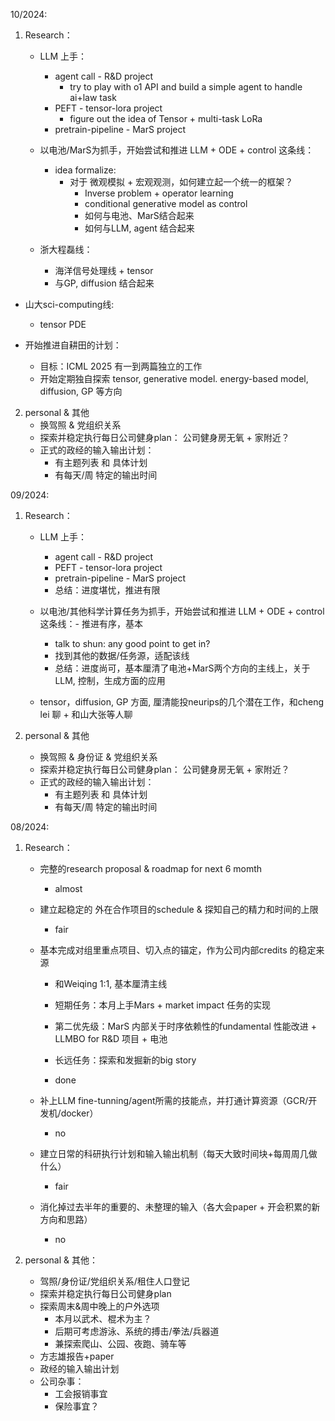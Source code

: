 10/2024:

1. Research：
   - LLM 上手：
      - agent call - R&D project 
        - try to play with o1 API and build a simple agent to handle ai+law task
      - PEFT - tensor-lora project
        - figure out the idea of Tensor + multi-task LoRa
      - pretrain-pipeline - MarS project

   - 以电池/MarS为抓手，开始尝试和推进 LLM + ODE + control 这条线：
      - idea formalize:
        - 对于 微观模拟 + 宏观观测，如何建立起一个统一的框架？
          - Inverse problem + operator learning
          - conditional generative model as control
          - 如何与电池、MarS结合起来
          - 如何与LLM, agent 结合起来


   - 浙大程磊线：
     - 海洋信号处理线 + tensor
      - 与GP, diffusion 结合起来
    
  - 山大sci-computing线:
     - tensor PDE

  - 开始推进自耕田的计划：
     - 目标：ICML 2025 有一到两篇独立的工作
     - 开始定期独自探索 tensor, generative model. energy-based model, diffusion, GP 等方向


2. personal & 其他
   - 换驾照 & 党组织关系
   - 探索并稳定执行每日公司健身plan： 公司健身房无氧 + 家附近？
   - 正式的政经的输入输出计划：
      - 有主题列表 和 具体计划
      - 有每天/周 特定的输出时间




09/2024:

1. Research：
   - LLM 上手：
      - agent call - R&D project 
      - PEFT - tensor-lora project
      - pretrain-pipeline - MarS project
      - 总结：进度堪忧，推进有限

   - 以电池/其他科学计算任务为抓手，开始尝试和推进 LLM + ODE + control 这条线：- 推进有序，基本
      - talk to shun: any good point to get in? 
      - 找到其他的数据/任务源，适配该线
      - 总结：进度尚可，基本厘清了电池+MarS两个方向的主线上，关于 LLM, 控制，生成方面的应用
      

   - tensor，diffusion, GP 方面, 厘清能投neurips的几个潜在工作，和cheng lei 聊 + 和山大张等人聊 


2. personal & 其他
   - 换驾照 & 身份证 & 党组织关系
   - 探索并稳定执行每日公司健身plan： 公司健身房无氧 + 家附近？
   - 正式的政经的输入输出计划：
      - 有主题列表 和 具体计划
      - 有每天/周 特定的输出时间




08/2024:
1. Research：
    - 完整的research proposal & roadmap for next 6 momth
      - almost
    - 建立起稳定的 外在合作项目的schedule & 探知自己的精力和时间的上限
      - fair
    - 基本完成对组里重点项目、切入点的锚定，作为公司内部credits 的稳定来源
      - 和Weiqing 1:1, 基本厘清主线 
      - 短期任务：本月上手Mars + market impact 任务的实现
      - 第二优先级：MarS 内部关于时序依赖性的fundamental 性能改进 + LLMBO for R&D 项目 + 电池
      - 长远任务：探索和发掘新的big story

      - done

    - 补上LLM fine-tunning/agent所需的技能点，并打通计算资源（GCR/开发机/docker）
      - no

    - 建立日常的科研执行计划和输入输出机制（每天大致时间块+每周周几做什么）
      - fair

    - 消化掉过去半年的重要的、未整理的输入（各大会paper + 开会积累的新方向和思路）
      - no



2. personal & 其他：
    - 驾照/身份证/党组织关系/租住人口登记
    - 探索并稳定执行每日公司健身plan
    - 探索周末&周中晚上的户外选项
      - 本月以武术、棍术为主？
      - 后期可考虑游泳、系统的搏击/拳法/兵器道 
      - 兼探索爬山、公园、夜跑、骑车等
    - 方志雄报告+paper
    - 政经的输入输出计划
    - 公司杂事：
       - 工会报销事宜
       - 保险事宜？









